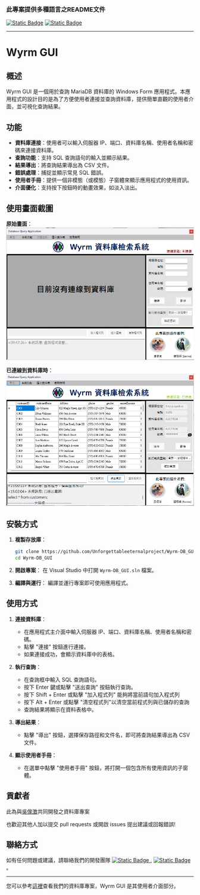 ﻿### 此專案提供多種語言之README文件
[![Static Badge](https://img.shields.io/badge/lang-en-red)](https://github.com/Unforgettableeternalproject/Wyrm-DB_GUI-/blob/master/README.md) [![Static Badge](https://img.shields.io/badge/lang-zh--tw-yellow)](https://github.com/Unforgettableeternalproject/Wyrm-DB_GUI-/blob/master/README.zh-tw.md)

---

# Wyrm GUI

## 概述
Wyrm GUI 是一個用於查詢 MariaDB 資料庫的 Windows Form 應用程式。本應用程式的設計目的是為了方便使用者連接並查詢資料庫，提供簡單直觀的使用者介面，並可視化查詢結果。

## 功能
- **資料庫連接**：使用者可以輸入伺服器 IP、端口、資料庫名稱、使用者名稱和密碼來連接資料庫。
- **查詢功能**：支持 SQL 查詢語句的輸入並顯示結果。
- **結果導出**：將查詢結果導出為 CSV 文件。
- **錯誤處理**：捕捉並顯示常見 SQL 錯誤。
- **使用者手冊**：提供一個非模態（或模態）子窗體來顯示應用程式的使用資訊。
- **介面優化**：支持按下按鈕時的動畫效果，如淡入淡出。

## 使用畫面截圖

**原始畫面**：
![截圖](Resources/Snapshot_Disconnected.png)

**已連線到資料庫時**：
![截圖](Resources/User_Interface_Snapshot.png)

## 安裝方式
1. **複製存放庫**：
    ```bash
    git clone https://github.com/Unforgettableeternalproject/Wyrm-DB_GUI
    cd Wyrm-DB_GUI
    ```

2. **開啟專案**：
    在 Visual Studio 中打開 `Wyrm-DB_GUI.sln` 檔案。

3. **編譯與運行**：
    編譯並運行專案即可使用應用程式。

## 使用方式
1. **連接資料庫**：
    - 在應用程式主介面中輸入伺服器 IP、端口、資料庫名稱、使用者名稱和密碼。
    - 點擊 "連接" 按鈕進行連接。
    - 如果連接成功，會顯示資料庫中的表格。

2. **執行查詢**：
    - 在查詢框中輸入 SQL 查詢語句。
    - 按下 Enter 鍵或點擊 "送出查詢" 按鈕執行查詢。
    - 按下 Shift + Enter 或點擊 "加入程式列" 能夠將當前語句加入程式列
    - 按下 Alt + Enter 或點擊 "清空程式列"以清空當前程式列與已儲存的查詢
    - 查詢結果將顯示在資料表格中。

3. **導出結果**：
    - 點擊 "導出" 按鈕，選擇保存路徑和文件名，即可將查詢結果導出為 CSV 文件。

4. **顯示使用者手冊**：
    - 在選單中點擊 "使用者手冊" 按鈕，將打開一個包含所有使用資訊的子窗體。

## 貢獻者

此為與[吳傢澂](https://github.com/calculusfkyou)共同開發之資料庫專案

也歡迎其他人加以提交 pull requests 或開啟 issues 提出建議或回報錯誤!

## 聯絡方式
如有任何問題或建議，請聯絡我們的開發團隊 [![Static Badge](https://img.shields.io/badge/mail-Bernie-blue)
](mailto:ptyc4076@gmail.com), [![Static Badge](https://img.shields.io/badge/mail-Charlie-green)](mailto:charlie930320@gmail.com)。

---

您可以參考[這裡](https://github.com/Unforgettableeternalproject/DB_FinalProject)查看我們的資料庫專案，Wyrm GUI 是其使用者介面部分。